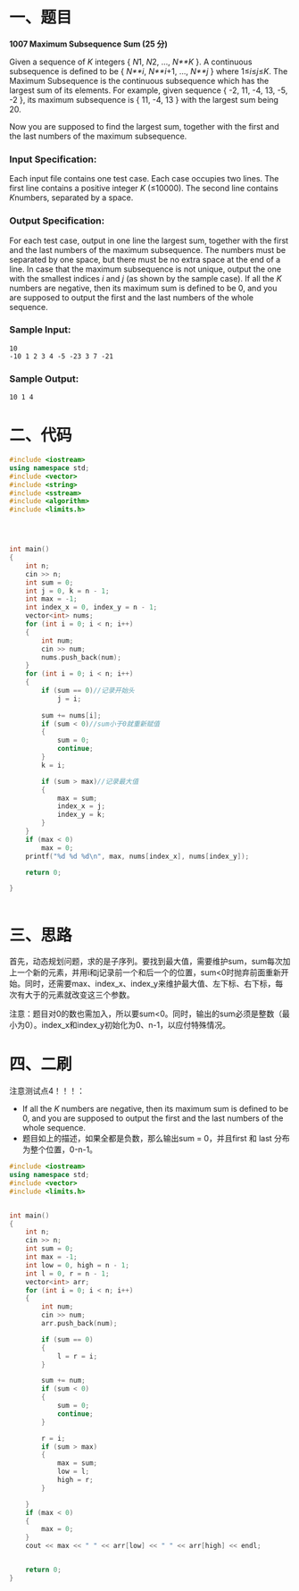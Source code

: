# 一、题目

**1007 Maximum Subsequence Sum (25 分)**

Given a sequence of *K* integers { *N*1, *N*2, ..., *N**K* }. A continuous subsequence is defined to be { *N**i*, *N**i*+1, ..., *N**j* } where 1≤*i*≤*j*≤*K*. The Maximum Subsequence is the continuous subsequence which has the largest sum of its elements. For example, given sequence { -2, 11, -4, 13, -5, -2 }, its maximum subsequence is { 11, -4, 13 } with the largest sum being 20.

Now you are supposed to find the largest sum, together with the first and the last numbers of the maximum subsequence.

### Input Specification:

Each input file contains one test case. Each case occupies two lines. The first line contains a positive integer *K* (≤10000). The second line contains *K*numbers, separated by a space.

### Output Specification:

For each test case, output in one line the largest sum, together with the first and the last numbers of the maximum subsequence. The numbers must be separated by one space, but there must be no extra space at the end of a line. In case that the maximum subsequence is not unique, output the one with the smallest indices *i* and *j* (as shown by the sample case). If all the *K* numbers are negative, then its maximum sum is defined to be 0, and you are supposed to output the first and the last numbers of the whole sequence.

### Sample Input:

```in
10
-10 1 2 3 4 -5 -23 3 7 -21
```

### Sample Output:

```out
10 1 4
```



# 二、代码

```C++
#include <iostream>
using namespace std;
#include <vector>
#include <string>
#include <sstream>
#include <algorithm>
#include <limits.h>




int main()
{
    int n;
    cin >> n;
    int sum = 0;
    int j = 0, k = n - 1;
    int max = -1;
    int index_x = 0, index_y = n - 1;
    vector<int> nums;
    for (int i = 0; i < n; i++)
    {
        int num;
        cin >> num;
        nums.push_back(num);
    }
    for (int i = 0; i < n; i++)
    {
        if (sum == 0)//记录开始头
            j = i;
        
        sum += nums[i];
        if (sum < 0)//sum小于0就重新赋值
        {
            sum = 0;
            continue;
        }
        k = i;

        if (sum > max)//记录最大值
        {
            max = sum;
            index_x = j;
            index_y = k;
        }
    }
    if (max < 0)
        max = 0;
    printf("%d %d %d\n", max, nums[index_x], nums[index_y]);

    return 0;

}



```





# 三、思路

首先，动态规划问题，求的是子序列。要找到最大值，需要维护sum，sum每次加上一个新的元素，并用i和j记录前一个和后一个的位置，sum<0时抛弃前面重新开始。同时，还需要max、index_x、index_y来维护最大值、左下标、右下标，每次有大于的元素就改变这三个参数。

注意：题目对0的数也需加入，所以要sum<0。同时，输出的sum必须是整数（最小为0）。index_x和index_y初始化为0、n-1，以应付特殊情况。







# 四、二刷

注意测试点4！！！：

- If all the *K* numbers are negative, then its maximum sum is defined to be 0, and you are supposed to output the first and the last numbers of the whole sequence.
- 题目如上的描述，如果全都是负数，那么输出sum = 0，并且first 和 last 分布为整个位置，0-n-1。

```cpp
#include <iostream>
using namespace std;
#include <vector>
#include <limits.h>


int main()
{
    int n;
    cin >> n;
    int sum = 0;
    int max = -1;
    int low = 0, high = n - 1;
    int l = 0, r = n - 1;
    vector<int> arr;
    for (int i = 0; i < n; i++)
    {
        int num;
        cin >> num;
        arr.push_back(num);

        if (sum == 0)
        {
            l = r = i;
        }

        sum += num;
        if (sum < 0)
        {
            sum = 0;
            continue;
        }

        r = i;
        if (sum > max)
        {
            max = sum;
            low = l;
            high = r;
        }

    }
    if (max < 0)
    {
        max = 0;
    }
    cout << max << " " << arr[low] << " " << arr[high] << endl; 


    return 0;
}
```

